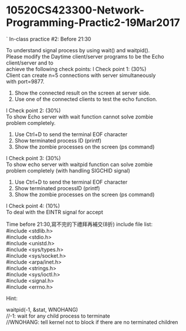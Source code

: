 # 10520CS423300-Network-Programming-Practic2-19Mar2017

`	In-class	practice	#2: Before	21:30	 	
	
	
To	understand	signal	process	by	using	wait()	and	waitpid().	 	
Please	modify	the	Daytime	client/server	programs	to	be	the	Echo	client/server	and	to	
achieve	the	following	check	points:	
l Check	point	1:	(30%)	 	
Client	can	create	n=5	connections	with	server	simultaneously	
with	port=9877.	
1.	Show	the	connected	result	on	the	screen	at	server	side.	
2.	Use	one	of	the	connected	clients	to	test	the	echo	function.	
	
l Check	point	2:	(30%)	 	
To	show	Echo	server	with	wait	function	cannot	solve	zombie	
problem	completely.	
1.	Use	Ctrl+D	to	send	the	terminal	EOF	character	 	
2.	Show	terminated	process	ID	(printf)	 	
3.	Show	the	zombie	processes	on	the	screen	(ps	command)	 	
	
l Check	point	3:	(30%)	 	
To	show	echo	server	with	waitpid	function	can	solve	zombie	
problem	completely	(with	handling	SIGCHID	signal)	
1.	Use	Ctrl+D	to	send	the	terminal	EOF	character	 	
2.	Show	terminated	processID	(printf)	 	
3.	Show	the	zombie	processes	on	the	screen	(ps	command)	 	
	
l Check	point	4:	(10%)	 	
To	deal	with	the	EINTR	signal	for	accept	
	
Time	before	21:30,寫不完的下禮拜再補交(8折)	include	file	list:	 	
#include	<stdlib.h>	 	
#include	<stdio.h>	 	
#include	<unistd.h>	 	
#include	<sys/types.h>	 	
#include	<sys/socket.h>	 	
#include	<arpa/inet.h>	 	
#include	<strings.h>	 	
#include	<sys/ioctl.h>	 	
#include	<signal.h>	 	
#include	<errno.h>	
	
Hint:	
	
waitpid(-1,	&stat,	WNOHANG)	
//-1:	wait	for	any	child	process	to	terminate	
//WNOHANG:	tell	kernel	not	to	block	if	there	are	no	terminated	children	
	
